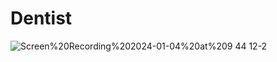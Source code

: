 # Dentist


![Screen%20Recording%202024-01-04%20at%209 44 12-2](https://github.com/mohadshadid/Dentist/assets/125037289/55931cef-17eb-4d95-901f-78c1d17b045a)
